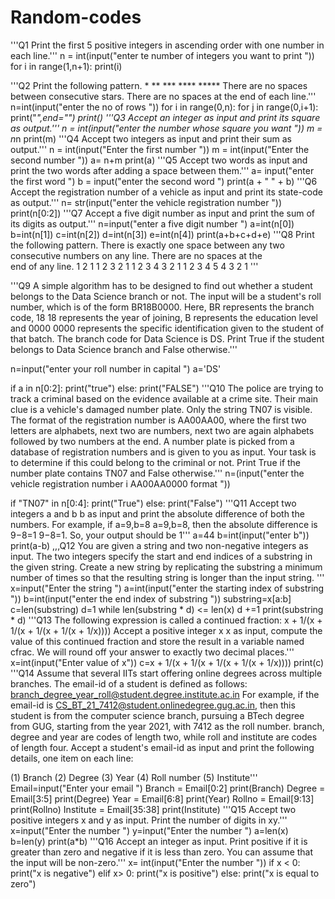 # Random-codes
'''Q1 Print the first 5 positive integers in ascending order with one number in each line.'''
n = int(input("enter te number of integers you want to print "))
for i in range(1,n+1):
    print(i)

'''Q2 Print the following pattern.
    *
    **
    ***
    ****
    *****
    There are no spaces between consecutive stars. There are no spaces at the end of each line.'''
n=int(input("enter the no of rows "))
for i in range(0,n):
    for j in range(0,i+1):
        print("*",end="")
    print()
'''Q3 Accept an integer as input and print its square as output.'''
n = int(input("enter the number whose square you want "))
m = n*n
print(m)
'''Q4 Accept two integers as input and print their sum as output.'''
n = int(input("Enter the first number "))
m = int(input("Enter the second number "))
a= n+m
print(a)
'''Q5 Accept two words as input and print the two words after adding a space between them.'''
a= input("enter the first word ")
b = input("enter the second word ")
print(a + " " + b)
'''Q6 Accept the registration number of a vehicle as input and print its state-code as output.'''
n= str(input("enter the vehicle registration number "))
print(n[0:2])
'''Q7 Accept a five digit number as input and print the sum of its digits as output.'''
n=input("enter a five digit number ")
a=int(n[0])
b=int(n[1])
c=int(n[2])
d=int(n[3])
e=int(n[4])
print(a+b+c+d+e)
'''Q8  Print the following pattern. There is exactly one space between any two consecutive numbers on any line. There are no spaces at the            
    end of any line.
    1 2 1
    1 2 3 2 1
    1 2 3 4 3 2 1
    1 2 3 4 5 4 3 2 1 '''
    
'''Q9 A simple algorithm has to be designed to find out whether a student belongs to the Data Science branch or not. The input will be a student's roll number, which is of the form  BR18B0000. Here, BR represents the branch code, 
   18
   18 represents the year of joining, B represents the education level and 
   0000
   0000 represents the specific identification given to the student of that batch. The branch code for Data Science is DS. Print True if the student belongs to Data Science branch and False  otherwise.'''

n=input("enter your roll number in capital ")
a='DS'

if a in n[0:2]:
    print("true")
else:
    print("FALSE")
'''Q10 The police are trying to track a criminal based on the evidence available at a crime site. Their main clue is a vehicle's damaged number plate. Only the string TN07 is visible. The format of the registration number is AA00AA00, where the first two letters are alphabets, next two are numbers, next two are again alphabets followed by two numbers at the end. A number plate is picked from a database of registration numbers and is given to you as input. Your task is to determine if this could belong to the criminal or not. Print True if the number plate contains TN07 and False otherwise.'''
n=(input("enter the vehicle registration number i AA00AA0000 format "))

if "TN07" in n[0:4]:
    print("True")
else:
    print("False")
'''Q11 Accept two integers
a and b
b as input and print the absolute difference of both the numbers. For example, if 
a=9,b=8
a=9,b=8, then the absolute difference is 
9−8=1
9−8=1. So, your output should be 1'''
a=44
b=int(input("enter b"))
print(a-b)
,,,Q12 You are given a string and two non-negative integers as input. The two integers specify the start and end indices of a substring in the given string. Create a new string by replicating the substring a minimum number of times so that the resulting string is longer than the input string. '''
x=input("Enter the string ")
a=int(input("enter the starting index of substring "))
b=int(input("enter the end index of substring "))
substring=x[a:b]
c=len(substring)
d=1
while len(substring * d) <= len(x)
d +=1
print(substring * d)
'''Q13 The following expression is called a continued fraction: x + 1/(x + 1/(x + 1/(x + 1/(x + 1/x))))
Accept a positive integer x
x as input, compute the value of this continued fraction and store the result in a variable named cfrac. We will round off your answer to exactly two decimal places.'''
x=int(input("Enter value of x"))
c=x + 1/(x + 1/(x + 1/(x + 1/(x + 1/x))))
print(c)
'''Q14 Assume that several IITs start offering online degrees across multiple branches. The email-id of a student is defined as follows:
branch_degree_year_roll@student.degree.institute.ac.in
For example, if the email-id is CS_BT_21_7412@student.onlinedegree.gug.ac.in, then this student is from the computer science branch, pursuing a BTech degree from GUG, starting from the year 2021, with 7412 as the roll number. branch, degree and year are codes of length two, while roll and institute are codes of length four. Accept a student's email-id as input and print the following details, one item on each line:

(1) Branch
(2) Degree
(3) Year
(4) Roll number
(5) Institute'''
Email=input("Enter your email ")
Branch = Email[0:2]
print(Branch)
Degree = Email[3:5]
print(Degree)
Year = Email[6:8]
print(Year)
Rollno = Email[9:13]
print(Rollno)
Institute = Email[35:38]
print(Institute)
'''Q15 Accept two positive integers x and y as input. Print the number of digits in xy.'''
x=input("Enter the number ")
y=input("Enter the number ")
a=len(x)
b=len(y)
print(a*b)
'''Q16 Accept an integer as input. Print positive if it is greater than zero and negative if it is less than zero. You can assume that the input will be non-zero.'''
x= int(input("Enter the number "))
if x < 0:
    print("x is negative")
elif x> 0:
    print("x is positive")
else:
    print("x is equal to zero")






    




    
